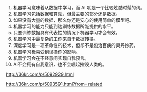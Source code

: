 1.  机器学习意味着从数据中学习，而 AI 呢是一个比较炫酷时髦的词。
2.  机器学习包括数据和算法，但最主要的部分还是数据。
3.  如果没有大量的数据，那么你还是安心的使用简单的模型吧。
4.  机器学习的能力只能到达训练数据所能提供的水平。
5.  只要训练数据具有代表性的情况下机器学习才会有效。
6.  机器学习中最复杂的工作来自于数据转换。
7.  深度学习是一项革命性的技术，但却不是包治百病的灵丹妙药。
8.  机器学习极易受到误操作的影响。
9.  机器学习会在不经意间实现自我预言。
10. AI不会拥有自我意识，也不会崛起摧毁人类的。

http://36kr.com/p/5092929.html

http://36kr.com/p/5093591.html?from=related
